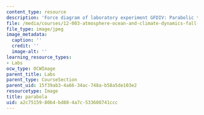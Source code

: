 ```yaml
---
content_type: resource
description: 'Force diagram of laboratory experiment GFDIV: Parabolic table.'
file: /media/courses/12-003-atmosphere-ocean-and-climate-dynamics-fall-2008/a2c7515980b4bd884a7c533608741ccc_parabola.jpg
file_type: image/jpeg
image_metadata:
  caption: ''
  credit: ''
  image-alt: ''
learning_resource_types:
- Labs
ocw_type: OCWImage
parent_title: Labs
parent_type: CourseSection
parent_uid: 15f39ab3-4a66-34ac-748a-b58a5de103e2
resourcetype: Image
title: parabola
uid: a2c75159-80b4-bd88-4a7c-533608741ccc
---
```

